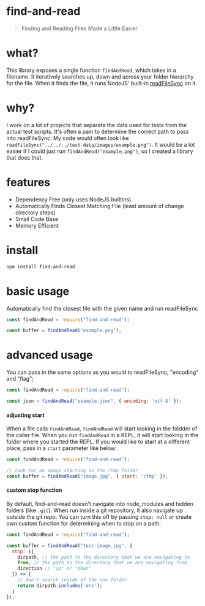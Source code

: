 # find-and-read
> Finding and Reading Files Made a Little Easier

# what?
This library exposes a single function `findAndRead`, which takes in a filename.
It iteratively searches up, down and across your folder hierarchy for the file.
When it finds the file, it runs NodeJS' built-in [readFileSync](https://nodejs.org/api/fs.html#fs_fs_readfilesync_path_options) on it.

# why?
I work on a lot of projects that separate the data used for tests from the actual test scripts. It's often a pain to determine the correct path to pass into readFileSync. 
My code would often look like `readFileSync("../../../test-data/images/example.png")`.
It would be a lot easier if I could just run `findAndRead("example.png")`, so I created a library that does that.

# features
- Dependency Free (only uses NodeJS builtins)
- Automatically Finds Closest Matching File (least amount of change directory steps)
- Small Code Base
- Memory Efficient

# install
```bash
npm install find-and-read
```

# basic usage
Automatically find the closest file with the given name and run readFileSync
```javascript
const findAndRead = require("find-and-read");

const buffer = findAndRead("example.png");
```

# advanced usage
You can pass in the same options as you would to readFileSync, "encoding" and "flag";
```js
const findAndRead = require("find-and-read");

const json = findAndRead("example.json", { encoding: 'utf-8' });
```

#### adjusting start
When a file calls `findAndRead`, `findAndRead` will start looking in the foldder of the caller file.  When you run `findAndRead` in a REPL, it will start looking in the folder where you started the REPL.  If you would like to start at a different place, pass in a `start` parameter like below:
```js
const findAndRead = require("find-and-read");

// look for an image starting in the /tmp folder
const buffer = findAndRead("image.jpg", { start: '/tmp' });
```

#### custom stop function
By default, find-and-read doesn't navigate into node_modules and hidden folders (like `.git`).  When run inside a git repository, it also navigate up outside the git repo.  You can turn this off by passing `stop: null` or create own custom function for determining when to stop on a path.
```js
const findAndRead = require("find-and-read");

const buffer = findAndRead("test-image.jpg", {
  stop: ({
    dirpath, // the path to the directory that we are navigating to
    from, // the path to the directory that we are navigating from
    direction // "up" or "down"
  }) => {
    // don't search inside of the env folder
    return dirpath.includes('env');
  }
});
```
